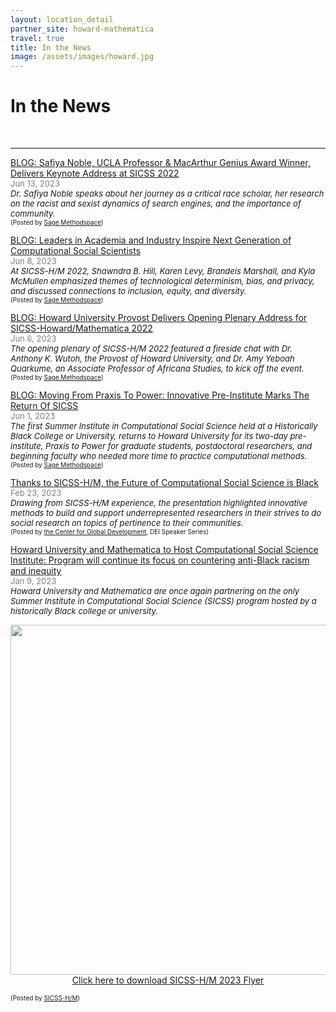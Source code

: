 ```yaml
---
layout: location_detail
partner_site: howard-mathematica
travel: true
title: In the News
image: /assets/images/howard.jpg
---
```


<h1 class="display-4">In the News</h1>
<br />

---
<u>BLOG: Safiya Noble, UCLA Professor & MacArthur Genius Award Winner, Delivers Keynote Address at SICSS 2022</u>
<br><font color="grey"><font size="2">Jun 13, 2023</font></font> 
<br><i><font size = "2">Dr. Safiya Noble speaks about her journey as a critical race scholar, her research on the racist and sexist dynamics of search engines, and the importance of community.</font></i>
<br><font size = "1">(Posted by <a href="https://www.methodspace.com/blog/safiya-noble-ucla-professor-and-macarthur-genius-award-winner-delivers-keynote-address-at-sicss-howardmathematica-2022">Sage Methodspace</a>)</font>

<u>BLOG: Leaders in Academia and Industry Inspire Next Generation of Computational Social Scientists</u>
<br><font color="grey"><font size="2">Jun 8, 2023</font></font> 
<br><i><font size = "2">At SICSS-H/M 2022, Shawndra B. Hill, Karen Levy, Brandeis Marshall, and Kyla McMullen emphasized themes of technological determinism, bias, and privacy, and discussed connections to inclusion, equity, and diversity.</font></i>
<br><font size = "1">(Posted by <a href="https://www.methodspace.com/blog/leaders-in-academia-and-industry-inspire-next-generation-of-computational-social-scientists">Sage Methodspace</a>)</font>

<u>BLOG: Howard University Provost Delivers Opening Plenary Address for SICSS-Howard/Mathematica 2022</u>
<br><font color="grey"><font size="2">Jun 6, 2023</font></font> 
<br><i><font size = "2">The opening plenary of SICSS-H/M 2022 featured a fireside chat with Dr. Anthony K. Wutoh, the Provost of Howard University, and Dr. Amy Yeboah Quarkume, an Associate Professor of Africana Studies, to kick off the event.</font></i>
<br><font size = "1">(Posted by <a href="https://www.methodspace.com/blog/howard-university-provost-delivers-opening-plenary-address-for-sicss-howardmathematica-2022">Sage Methodspace</a>)</font>

<u>BLOG: Moving From Praxis To Power: Innovative Pre-Institute Marks The Return Of SICSS</u>
<br><font color="grey"><font size="2">Jun 1, 2023</font></font> 
<br><i><font size = "2">The first Summer Institute in Computational Social Science held at a Historically Black College or University, returns to Howard University for its two-day pre-institute, Praxis to Power for graduate students, postdoctoral researchers, and beginning faculty who needed more time to practice computational methods.</font></i>
<br><font size = "1">(Posted by <a href="https://www.methodspace.com/blog/moving-from-praxis-to-power">Sage Methodspace</a>)</font>

<u>Thanks to SICSS-H/M, the Future of Computational Social Science is Black</u>
<br><font color="grey"><font size="2">Feb 23, 2023</font></font> 
<br><i><font size = "2">Drawing from SICSS-H/M experience, the presentation highlighted innovative methods to build and support underrepresented researchers in their strives to do social research on topics of pertinence to their communities.</font></i>
<br><font size = "1">(Posted by <a href="https://www.cgdev.org/"> the Center for Global Development</a>, DEI Speaker Series)</font>

<u>Howard University and Mathematica to Host Computational Social Science Institute: Program will continue its focus on countering anti-Black racism and inequity</u>
<br><font color="grey"><font size="2">Jan 9, 2023</font></font> 
<br><i><font size = "2">Howard University and Mathematica are once again partnering on the only Summer Institute in Computational Social Science (SICSS) program hosted by a historically Black college or university.</font></i>
<p align="center">
  <img width="560" src="/assets/images/SICSS_HOWARD_MATHEMATICA_FLYER_2023.png">
  <br><a href="https://github.com/compsocialscience/summer-institute/files/10376632/SICSS_HOWARD_MATHEMATICA_FLYER_2023.pdf" target="_blank" download>Click here to download SICSS-H/M 2023 Flyer</a>
</p>
<font size = "1">(Posted by <a href="https://twitter.com/sicss_howard">SICSS-H/M</a>)</font>
